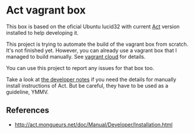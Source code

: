 Act vagrant box
===============

This box is based on the oficial Ubuntu lucid32 with current
[Act](https://github.com/book/Act) version installed to help
developing it.

This project is trying to automate the build of the vagrant box
from scratch. It's not finished yet. However, you can already
use a vagrant box that I managed to build manually. See
[vagrant cloud](https://vagrantcloud.com/alexm/Act) for details.

You can use this project to report any issues for that box too.

Take a look at [the developer notes](README.devel)
if you need the details for manually install instructions of Act.
But be careful, they have to be used as a guideline, YMMV.

References
----------

*   http://act.mongueurs.net/doc/Manual/Developer/Installation.html
